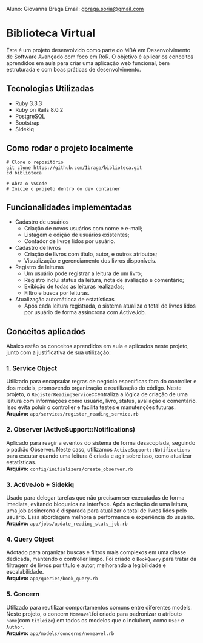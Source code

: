 Aluno: Giovanna Braga
Email: gbraga.soria@gmail.com

# Biblioteca Virtual
Este é um projeto desenvolvido como parte do MBA em Desenvolvimento de Software Avançado com foco em RoR. O objetivo é aplicar os conceitos aprendidos em aula para criar uma aplicação web funcional, bem estruturada e com boas práticas de desenvolvimento.

## Tecnologias Utilizadas
- Ruby 3.3.3
- Ruby on Rails 8.0.2
- PostgreSQL
- Bootstrap
- Sidekiq

## Como rodar o projeto localmente
```
# Clone o repositório
git clone https://github.com/1braga/biblioteca.git
cd biblioteca

# Abra o VSCode
# Inicie o projeto dentro do dev container
```

## Funcionalidades implementadas
- Cadastro de usuários
    - Criação de novos usuários com nome e e-mail;
    - Listagem e edição de usuários existentes;
    - Contador de livros lidos por usuário.
- Cadastro de livros
    - Criação de livros com título, autor, e outros atributos;
    - Visualização e gerenciamento dos livros disponíveis.
- Registro de leituras
    - Um usuário pode registrar a leitura de um livro;
    - Registro inclui status da leitura, nota de avaliação e comentário;
    - Exibição de todas as leituras realizadas;
    - Filtro e busca por leituras.
- Atualização automáticca de estatísticas
    - Após cada leitura registrada, o sistema atualiza o total de livros lidos por usuário de forma assíncrona com ActiveJob.

## Conceitos aplicados
Abaixo estão os conceitos aprendidos em aula e aplicados neste projeto, junto com a justificativa de sua utilização:

### 1. Service Object
Utilizado para encapsular regras de negócio específicas fora do controller e dos models, promovendo organização e reutilização do código. Neste projeto, o `RegisterReadingService`ccentraliza a lógica de criação de uma leitura com informações como usuário, livro, status, avaliação e comentário. Isso evita poluir o controller e facilita testes e manutenções futuras.\
**Arquivo:** `app/services/register_reading_service.rb`

### 2. Observer (ActiveSupport::Notifications)
Aplicado para reagir a eventos do sistema de forma desacoplada, seguindo o padrão Observer. Neste caso, utilizamos `ActiveSupport::Notifications` para escutar quando uma leitura é criada e agir sobre isso, como atualizar estatísticas.\
**Arquivo:** `config/initializers/create_observer.rb`

### 3. ActiveJob + Sidekiq
Usado para delegar tarefas que não precisam ser executadas de forma imediata, evitando bloqueios na interface. Após a criação de uma leitura, uma job assíncrona é disparada para atualizar o total de livros lidos pelo usuário. Essa abordagem melhora a performance e experiência do usuário.\
**Arquivo:** `app/jobs/update_reading_stats_job.rb`

### 4. Query Object
Adotado para organizar buscas e filtros mais complexos em uma classe dedicada, mantendo o controller limpo. Foi criado o `BookQuery` para tratar da filtragem de livros por título e autor, melhorando a legibilidade e escalabilidade.\
**Arquivo:** `app/queries/book_query.rb`

### 5. Concern
Utilizado para reutilizar comportamentos comuns entre diferentes models. Neste projeto, o concern `Nomeavel`foi criado para padronizar o atributo `name`(com `titleize`) em todos os modelos que o incluírem, como `User` e `Author`.\
**Arquivo:** `app/models/concerns/nomeavel.rb`
